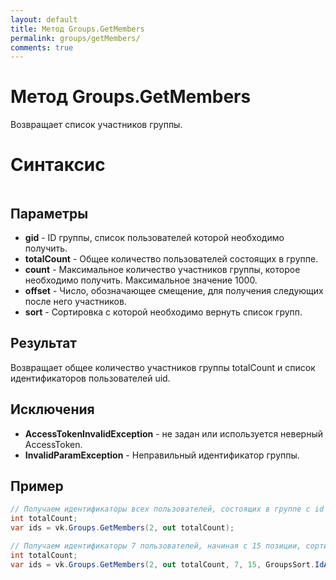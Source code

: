 ```yaml
---
layout: default
title: Метод Groups.GetMembers
permalink: groups/getMembers/
comments: true
---
```

# Метод Groups.GetMembers
Возвращает список участников группы.

# Синтаксис
```csharp

```

## Параметры
+ **gid** - ID группы, список пользователей которой необходимо получить.
+ **totalCount** - Общее количество пользователей состоящих в группе.
+ **count** - Максимальное количество участников группы, которое необходимо получить. Максимальное значение 1000.
+ **offset** - Число, обозначающее смещение, для получения следующих после него участников.
+ **sort** - Сортировка с которой необходимо вернуть список групп.

## Результат
Возвращает общее количество участников группы totalCount и список идентификаторов пользователей uid.

## Исключения
+ **AccessTokenInvalidException** - не задан или используется неверный AccessToken.
+ **InvalidParamException** - Неправильный идентификатор группы.

## Пример
```csharp
// Получаем идентификаторы всех пользователей, состоящих в группе с id равным 2.
int totalCount;
var ids = vk.Groups.GetMembers(2, out totalCount);

// Получаем идентификаторы 7 пользователей, начиная с 15 позиции, сортированных в порядке возрастания идентификаторов.
int totalCount;
var ids = vk.Groups.GetMembers(2, out totalCount, 7, 15, GroupsSort.IdAsc);
```
